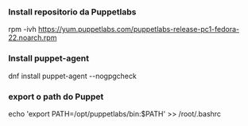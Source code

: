 ### Install repositorio da Puppetlabs
rpm -ivh https://yum.puppetlabs.com/puppetlabs-release-pc1-fedora-22.noarch.rpm

### Install puppet-agent
dnf install puppet-agent --nogpgcheck

### export o path do Puppet
echo 'export PATH=/opt/puppetlabs/bin:$PATH' >> /root/.bashrc
